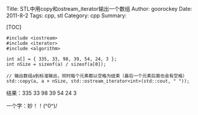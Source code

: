 Title: STL中用copy和ostream_iterator输出一个数组
Author: goorockey
Date: 2011-8-2
Tags: cpp, stl
Category: cpp
Summary: 


[TOC]

    #include <iostream>
    #include <iterator>
    #include <algorithm>

    int a[] = { 335, 33, 98, 39, 54, 24, 3 };
    int nSize = sizeof(a) / sizeof(a[0]);    

    // 输出数组a到标准输出，同时每个元素都以空格为结束（最后一个元素后面也会有空格）
    std::copy(a, a + nSize, std::ostream_iterator<int>(std::cout, " ")); 
    
结果：335 33 98 39 54 24 3

一个字：妙！！(^0^)/ 